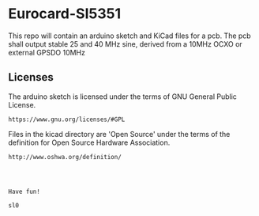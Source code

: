 # Eurocard-SI5351

This repo will contain an arduino sketch and KiCad files for a pcb.
The pcb shall output stable 25 and 40 MHz sine, derived from a 10MHz OCXO
or external GPSDO 10MHz

## Licenses

The arduino sketch is licensed under the terms of GNU General Public License.

    https://www.gnu.org/licenses/#GPL

Files in the kicad directory are 'Open Source' under the terms of the definition for Open Source Hardware Association.

    http://www.oshwa.org/definition/




    Have fun!

    sl0
